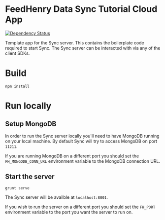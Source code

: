 # FeedHenry Data Sync Tutorial Cloud App
[![Dependency Status](https://img.shields.io/david/feedhenry-templates/sync-cloud.svg?style=flat-square)](https://david-dm.org/feedhenry-templates/sync-cloud)

Template app for the Sync server. This contains the boilerplate code required to
start Sync. The Sync server can be interacted with via any of the client SDKs.

# Build
```
npm install
```

# Run locally

## Setup MongoDB

In order to run the Sync server locally you'll need to have MongoDB running
on your local machine. By default Sync will try to access MongoDB on port
`11211`. 

If you are running MongoDB on a different port you should set the
`FH_MONGODB_CONN_URL` environment variable to the MongoDB connection URL.

## Start the server

```
grunt serve
```

The Sync server will be availble at `localhost:8001`.

If you wish to run the server on a different port you should set the `FH_PORT`
environment variable to the port you want the server to run on.